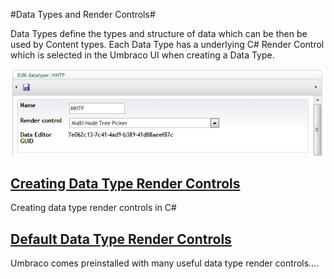 #Data Types and Render Controls#

Data Types define the types and structure of data which can be then be used by Content types. Each Data Type has a underlying C# Render Control which is selected in the Umbraco UI when creating a Data Type.

![Data Type Definition](images/Data-Type-Render-Control.jpg?raw=true)

## [Creating Data Type Render Controls](Creating-Data-Types/index.md) ##
Creating data type render controls in C#

## [Default Data Type Render Controls](Default-Data-Types/index.md) ##
Umbraco comes preinstalled with many useful data type render controls….